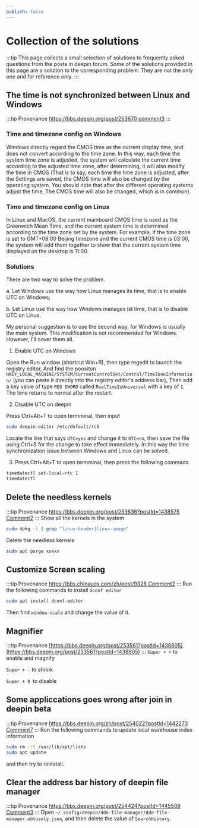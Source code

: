 ```yaml
---
publish: false
---
```


# Collection of the solutions
:::tip
This page collects a small selection of solutions to frequently asked questions from the posts in deepin forum. Some of the solutions provided in this page are a solution to the corresponding problem. They are not the only one and for reference only.
:::

## The time is not synchronized between Linux and Windows
:::tip Provenance
[https://bbs.deepin.org/post/253670 comment3](https://bbs.deepin.org/post/253670?postId=1438866)
:::
### Time and timezone config on Windows
Windows directly regard the CMOS time as the current display time, and does not convert according to the time zone. In this way, each time the system time zone is adjusted, the system will calculate the current time according to the adjusted time zone, after determining, it will also modify the time in CMOS (That is to say, each time the time zone is adjusted, after the Settings are saved, the CMOS time will also be changed by the operating system. You should note that after the different operating systems adjust the time, The CMOS time will also be changed, which is in common).
### Time and timezone config on Linux
In Linux and MacOS, the current mainboard CMOS time is used as the Greenwich Mean Time, and the current system time is determined according to the time zone set by the system. For example, if the time zone is set to GMT+08:00 Beijing timezone and the current CMOS time is 03:00, the system will add them together to show that the current system time displayed on the desktop is 11:00.
### Solutions
There are two way to solve the problem.

a. Let Windows use the way how Linux manages its time, that is to enable UTC on Windows;

b. Let Linux use the way how Windows manages ist time, that is to disable UTC on Linux.

My personal suggestion is to use the second way, for Windows is usually the main system. This modification is not recommended for Windows. However, I'll cover them all.

1. Enable UTC on Windows

Open the Run window (shortcut Win+R), then type regedit to launch the registry editor, And find the poositon `HKEY_LOCAL_MACHINE/SYSTEM/CurrentControlSet/Control/TimeZoneInformation/` (you can paste it directly into the registry editor's address bar), Then add a key value of type `REG DWORD` called `RealTimeIsUniversal` with a key of `1`. The time returns to normal after the restart.

2. Disable UTC on deepin

Press Ctrl+Alt+T to open termminal, then input
```sh
sudo deepin-editor /etc/default/rcS
```
Locate the line that says `UTC=yes` and change it to `UTC=no`, then save the file using Ctrl+S for the change to take effect immediately. In this way the time synchronization issue between Windows and Linux can be solved.

3. Press Ctrl+Alt+T to open termminal, then press the following commads
```sh
timedatectl set-local-rtc 1
timedatectl
```

## Delete the needless kernels
:::tip Provenance
[https://bbs.deepin.org/post/253636?postId=1438575 Comment2](https://bbs.deepin.org/post/253636?postId=1438575)
:::
Show all the kernels in the system
```sh
sudo dpkg -l | grep "linux-header|linux-image"
```

Delete the needless kernels
```sh
sudo apt purge xxxxx
```

## Customize Screen scaling
:::tip Provenance
[https://bbs.chinauos.com/zh/post/9328 Comment2](https://bbs.chinauos.com/zh/post/9328)
:::
Run the following commands to install `dconf editor`
```sh
sudo apt install dconf-editor
```
Then find `window-scale` and change the value of it.

## Magnifier
:::tip Provenance
[https://bbs.deepin.org/post/253561?postId=1438805](https://bbs.deepin.org/post/253561?postId=1438805)
:::
`Super + +` to enable and magnify

`Super + -` to shrink

`Super + 0 `to disable

## Some appliccations goes wrong after join in deepin beta
:::tip Provenance
[https://bbs.deepin.org/zh/post/254022?postId=1442273 Comment7](https://bbs.deepin.org/zh/post/254022?postId=1442273)
:::
Run the following commands to update local warehouse index information
```sh
sudo rm -rf /var/lib/apt/lists
sudo apt update
```
and then try to reinstall.

## Clear the address bar history of deepin file manager
:::tip Provenance
[https://bbs.deepin.org/post/254424?postId=1445509 Comment3](https://bbs.deepin.org/post/254424?postId=1445509)
:::
Open `~/.config/deepin/dde-file-manager/dde-file-manager.obtusely.json`, and then delete the value of `SearchHistory`.
